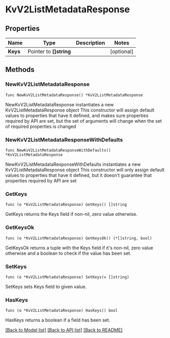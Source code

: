 # KvV2ListMetadataResponse


## Properties

Name | Type | Description | Notes
------------ | ------------- | ------------- | -------------
**Keys** | Pointer to **[]string** |  | [optional] 



## Methods


### NewKvV2ListMetadataResponse

`func NewKvV2ListMetadataResponse() *KvV2ListMetadataResponse`

NewKvV2ListMetadataResponse instantiates a new KvV2ListMetadataResponse object
This constructor will assign default values to properties that have it defined,
and makes sure properties required by API are set, but the set of arguments
will change when the set of required properties is changed

### NewKvV2ListMetadataResponseWithDefaults

`func NewKvV2ListMetadataResponseWithDefaults() *KvV2ListMetadataResponse`

NewKvV2ListMetadataResponseWithDefaults instantiates a new KvV2ListMetadataResponse object
This constructor will only assign default values to properties that have it defined,
but it doesn't guarantee that properties required by API are set


### GetKeys

`func (o *KvV2ListMetadataResponse) GetKeys() []string`

GetKeys returns the Keys field if non-nil, zero value otherwise.

### GetKeysOk

`func (o *KvV2ListMetadataResponse) GetKeysOk() (*[]string, bool)`

GetKeysOk returns a tuple with the Keys field if it's non-nil, zero value otherwise
and a boolean to check if the value has been set.

### SetKeys

`func (o *KvV2ListMetadataResponse) SetKeys(v []string)`

SetKeys sets Keys field to given value.


### HasKeys

`func (o *KvV2ListMetadataResponse) HasKeys() bool`

HasKeys returns a boolean if a field has been set.









[[Back to Model list]](../README.md#documentation-for-models) [[Back to API list]](../README.md#documentation-for-api-endpoints) [[Back to README]](../README.md)


